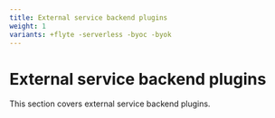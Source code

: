 ```yaml
---
title: External service backend plugins
weight: 1
variants: +flyte -serverless -byoc -byok
---
```


# External service backend plugins

This section covers external service backend plugins.
